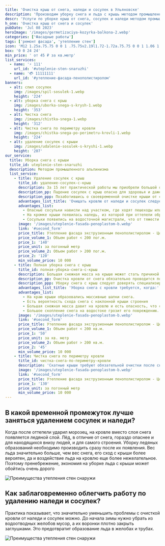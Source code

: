 ```yaml
---
title: 'Очистка крыш от снега, наледи и сосулек в Ульяновске'
description: 'Производим уборку снега и льда с крышь методом промышленного альпинизма.Разовый снегосброс и абонентское обслуживание. Цены на сайте. Звоните!'
descr: 'Услуги по уборке крыш от снега, сосулек и наледи методом промышленного альпинизма под ключ! Разовый снегосброс и абонентское обслуживание.'
h_one: 'Очистка крыш от снега и сосулек'
pubDate: 'Jul 08 2023'
heroImage: '/images/germetizaciya-kozyrka-balkona-2.webp'
categories: ['Фасадные работы']
tags: ['ремонт фасада', 'утепление стен']
icon: 'M12 1.25a.75.75 0 0 1 .75.75v2.19l1.72-1.72a.75.75 0 0 1 1.06 1.06l-2.78 2.78v4.391l3.802-2.195l1.018-3.798a.75.75 0 1 1 1.449.388l-.63 2.35l1.896-1.095a.75.75 0 0 1 .75 1.299L19.14 8.744l2.35.63a.75.75 0 0 1-.389 1.449l-3.798-1.018L13.5 12l3.802 2.195l3.798-1.018a.75.75 0 0 1 .388 1.45l-2.349.629l1.896 1.095a.75.75 0 1 1-.75 1.299l-1.896-1.095l.63 2.349a.75.75 0 0 1-1.449.388l-1.018-3.798L12.75 13.3v4.39l2.78 2.78a.75.75 0 1 1-1.06 1.061l-1.72-1.72V22a.75.75 0 0 1-1.5 0v-2.19l-1.72 1.72a.75.75 0 0 1-1.06-1.06l2.78-2.78v-4.391l-3.802 2.195l-1.018 3.798a.75.75 0 1 1-1.449-.388l.63-2.35l-1.896 1.096a.75.75 0 1 1-.75-1.3l1.896-1.094l-2.35-.63a.75.75 0 1 1 .389-1.448l3.798 1.017L10.5 12L6.698 9.805L2.9 10.823a.75.75 0 1 1-.388-1.45l2.349-.629L2.965 7.65a.75.75 0 0 1 .75-1.3L5.61 7.446l-.63-2.349a.75.75 0 0 1 1.45-.388l1.017 3.798L11.25 10.7V6.31L8.47 3.53a.75.75 0 0 1 1.06-1.06l1.72 1.72V2a.75.75 0 0 1 .75-.75Z'
box: '0 0 24 24'
min_price: ' от 45 ₽ за кв.метр'
list_services:
  - name: '⚡ 111'
    url_id: '#uteplenie-sten-snaruzhi'
  - name: '💳 11111111'
    url_id: '#утепление-фасада-пенополистиролом'
banners:
  - alt: спил сосулек
    img: /images/spil-sosulek-1.webp
    height: '224'
  - alt: уборка снега с крыш
    img: /images/uborka-snega-s-krysh-1.webp
    height: '353'
  - alt: Чистка снега
    img: /images/chistka-snega-1.webp
    height: '312'
  - alt: Чистка снега по периметру кровли
    img: /images/chistka-snega-po-perimetru-krovli-1.webp
    height: '224'
  - alt: удаление сосулек с крыши
    img: /images/udalenie-sosulek-s-kryshi-1.webp
    height: '207'
our_service:
  title: Уборка снега с крыши
  title_id: uteplenie-sten-snaruzhi
  description: Методом промышленного альпинизма
  list_service:
    - title: Удаление сосулек с крыш
      title_id: удаление-сосулек-с-крыш
      description: За 15 лет практической работы мы приобрели большой опыт по очистке крыш от наледи и сосулек.
      description_pp: Падение сосулек с крыш опасно для здоровья и даже жизни пешеходов, чревато повреждением автомобилей и другого имущества граждан. Поэтому необходимо следить за тем, чтобы они удалялись сразу после их появления. Такой работой профессионально занимаются промышленные альпинисты. Для этого они используют альпинистское снаряжение и специальное оборудование.
      description_ppp: Позаботившись о своевременной очистке крыши от сосулек и наледи, вы избежите несчастных случаев.
      advantages_list_title: 'Очищать кровлю от наледи и сосулек следует, когда:'
      advantages_list:
        - Опасные сосульки нависли над участком, где ходят пешеходы или ездят автомобили.
        - На кромке крыши появилась наледь, из которой при оттепели образуются сосульки.
        - Сосульки появились на водосточной магистрали, что от тяжести может привести к ее отрыву.
      image: '/images/uteplenie-fasada-penoplastom-b.webp'
      link: '#second_form'
      price_title: Утепление фасада экструзионным пенополистиролом - Цена
      price_volume_1: Объем работ < 200 пог.м.
      price_1: '140'
      price_unit: за погонный метр
      price_volume_2: Объем работ > 200 пог.м.
      price_2: '120'
      min_volume_price: 10 000
    - title: Полная уборка снега с крыш
      title_id: полная-уборка-снега-с-крыш
      description: Большая снежная масса на крыше может стать причиной повреждения кровельной конструкции. Стропила могут не выдержать большой нагрузки, а покрытие - прогнуться, что чревато протечками.
      description_pp: Очистка кровли от снега обязательно проводится после обильных осадков и с приходом весны. При своевременной его уборке наледи и сосулек не будет.
      description_ppp: Уборку снега с крыш следует доверять специализированным компаниям, которые используют в работе промышленный альпинизм. Только профессионалы могут гарантировать безопасную для людей и строения работу по очистке кровли.
      advantages_list_title: 'Уборка снега с кровли требуется, когда:'
      advantages_list:
        - На краю крыши образовались массивные шапки снега.
        - Есть вероятность схода снега с наклонной крыши строения
        - Большая снежная масса давит на кровлю и есть опасность, что стропильная конструкция может не выдержать чрезмерной нагрузки.
        - Большое скопление снега на водостоке грозит его повреждению.
      image: '/images/uteplenie-fasada-penoplastom-b.webp'
      link: '#second_form'
      price_title: Утепление фасада экструзионным пенополистиролом - Цена
      price_volume_1: Объем работ < 200 кв.м.
      price_1: '50'
      price_unit: за кв. метр
      price_volume_2: Объем работ > 200 кв.м.
      price_2: '45'
      min_volume_price: 10 000
    - title: Чистка снега по периметру кровли
      title_id: чистка-снега-по-периметру-кровли
      description: 'Скатные крыши требуют обязательной очистки после снегопада на расстояние не менее полутора-двух метров от края. После обильных осадков необходима полная уборка снега, так как при оттепели снежная масса сползёт к краю крыши снова, что может создать опасность для прохожих и привести к появлению сосулек и наледи.'
      image: '/images/uteplenie-fasada-penoplastom-b.webp'
      link: '#second_form'
      price_title: Утепление фасада экструзионным пенополистиролом - Цена
      price_1: '130'
      price_unit: за погонный метр
      min_volume_price: 10 000
---
```


## В какой временной промежуток лучше заняться удалением сосулек и наледи?

Когда после оттепели ударил морозец, на кровле вместо слоя снега появляется ледяной слой. Лёд, в отличие от снега, гораздо опаснее и для находящихся внизу людей, и для самого строения. Уборку ледяных образований необходимо производить сразу после их появления. Вес льда значительно больше, чем вес снега, его сход с крыши более вероятен, да и воздействие льда на кровлю еще более нежелательное. Поэтому пренебрежение, экономия на уборке льда с крыши может обойтись очень дорого

![Преимущества утепления стен снаружи](/images/uteplenie-fasada-minvatoj.webp)

## Как заблаговременно облегчить работу по удалению наледи и сосулек?

Практика показывает, что значительно уменьшить проблемы с очисткой кровли от наледи и сосулек можно. До начала зимы нужно убрать из водоотводных желобов мусор, а их воронки плотно закрыть заглушками. Это предотвратит образование льда в желобах и трубах.

![Преимущества утепления стен снаружи](/images/uteplenie-fasada-minvatoj.webp)
